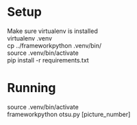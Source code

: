 # Setup
Make sure virtualenv is installed <br>
virtualenv .venv <br>
cp ../frameworkpython .venv/bin/ <br>
source .venv/bin/activate <br>
pip install -r requirements.txt <br>

# Running
source .venv/bin/activate <br>
frameworkpython otsu.py [picture_number]
